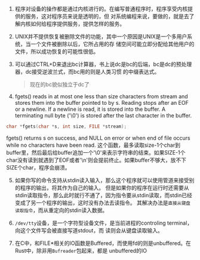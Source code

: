 1. 程序对设备的操作都是通过内核进行的。在编写普通程序时，程序享受内核提供的服务，这对程序员来说是透明的，但
   对系统编程来说，要做的，就是去了解内核如何给程序提供服务，提供怎样的服务。

2. UNIX并不提供恢复被删除文件的功能，其中一个原因是UNIX是一个多用户系统，当一个文件被删除以后，它所占用的存
   储空间可能立即分配给其他用户的文件，所以成功恢复的可能性很低。

3. 可以通过CTRL+D来退出bc计算器，书上说dc是bc的后端，bc是dc的预处理器，dc接受逆波兰式，而bc用的则是人类习惯
   的中缀表达式。
   > 现在的bc貌似独立于dc了

4. fgets() reads  in  at  most one less than size characters from stream and stores them into the buffer
  pointed to by s.  Reading stops after an EOF or a newline.  If a newline is read, it  is  stored  into
  the buffer.  A terminating null byte ('\0') is stored after the last character in the buffer.
  ```C
  char *fgets(char *s, int size, FILE *stream);
  ```
  fgets() returns s on success, and NULL on error or when end of file occurs while  no  characters  have
  been read.
  这个函数，最多读取size-1个char到buffer里，然后最后给buffer追加一个'\0'来表示字符串的结束。如果SIZE-1个
  char没有读到就遇到了EOF或者'\n'则会提前终止。如果buffer不够大，放不下SIZE个char，程序会崩溃。

5. 如果你写的命令支持从stdin读入输入，那么这个程序就可以使用管道来接受别的程序的输出，将其作为自己的输入。
   但是如果你的程序在运行时还需要从stdin读取指令，那么此时就行不通了，因为指令要从stdin读取，而stdin已经
   变成了另一个程序的输出，这时没有办法去读指令。
   其解决办法是`直接从键盘读取指令`，而从重定向的stdin读入数据。

6. `/dev/tty`设备，是一个字符型设备文件，是当前进程的controling terminal，向这个文件写会被直接写道stdout，而   读则会从键盘读取输入。

7. 在C中，和FILE*相关的IO函数是Buffered，而使用fd的则是unbuffered。在Rust中，除非用`Bufreader`包起来，都是
   unbuffered的IO
